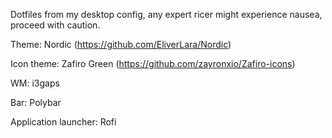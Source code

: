 Dotfiles from my desktop config, any expert ricer might experience nausea, proceed with caution.

Theme: Nordic (https://github.com/EliverLara/Nordic)

Icon theme: Zafiro Green (https://github.com/zayronxio/Zafiro-icons)

WM: i3gaps

Bar: Polybar

Application launcher: Rofi

